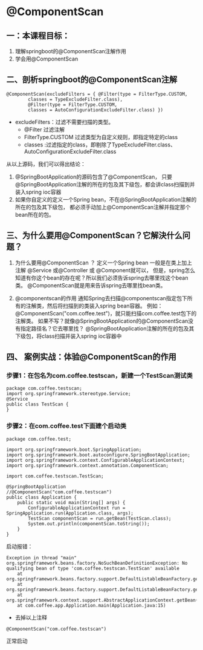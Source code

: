 # @ComponentScan

## 一：本课程目标：

1. 理解springboot的@ComponentScan注解作用
2. 学会用@ComponentScan

## 二、剖析springboot的@ComponentScan注解
```
@ComponentScan(excludeFilters = { @Filter(type = FilterType.CUSTOM, 
		classes = TypeExcludeFilter.class),
		@Filter(type = FilterType.CUSTOM, 
		classes = AutoConfigurationExcludeFilter.class) })
```
+ excludeFilters：过滤不需要扫描的类型。
  + @Filter 过滤注解
  + FilterType.CUSTOM 过滤类型为自定义规则，即指定特定的class
  + classes :过滤指定的class，即剔除了TypeExcludeFilter.class、AutoConfigurationExcludeFilter.class

从以上源码，我们可以得出结论：

1. @SpringBootApplication的源码包含了@ComponentScan，
只要@SpringBootApplication注解的所在的包及其下级包，都会讲class扫描到并装入spring ioc容器
2. 如果你自定义的定义一个Spring bean，不在@SpringBootApplication注解的所在的包及其下级包，
都必须手动加上@ComponentScan注解并指定那个bean所在的包。

## 三、为什么要用@ComponentScan？它解決什么问题？

1. 为什么要用@ComponentScan ？
定义一个Spring bean 一般是在类上加上注解 @Service 或@Controller 或 @Component就可以，
但是，spring怎么知道有你这个bean的存在呢？所以我们必须告诉spring去哪里找这个bean类。
@ComponentScan就是用来告诉spring去哪里找bean类。

2. @componentscan的作用
通知Spring去扫描@componentscan指定包下所有的注解类，然后将扫描到的类装入spring bean容器。
例如：@ComponentScan("com.coffee.test")，就只能扫描com.coffee.test包下的注解类。
如果不写？就像@SpringBootApplication的@ComponentScan没有指定路径名？它去哪里找？
@SpringBootApplication注解的所在的包及其下级包，将class扫描并装入spring ioc容器中

## 四、 案例实战：体验@ComponentScan的作用

### 步骤1：在包名为com.coffee.testscan，新建一个TestScan测试类
``` 
package com.coffee.testscan;
import org.springframework.stereotype.Service;
@Service
public class TestScan {
}
```
### 步骤2：在com.coffee.test下面建个启动类
``` 
package com.coffee.test;

import org.springframework.boot.SpringApplication;
import org.springframework.boot.autoconfigure.SpringBootApplication;
import org.springframework.context.ConfigurableApplicationContext;
import org.springframework.context.annotation.ComponentScan;

import com.coffee.testscan.TestScan;

@SpringBootApplication
//@ComponentScan("com.coffee.testscan")
public class Application {
    public static void main(String[] args) {
        ConfigurableApplicationContext run = SpringApplication.run(Application.class, args);
        TestScan componentScan = run.getBean(TestScan.class);
        System.out.println(componentScan.toString());
    }
}
```
启动报错：
``` 
Exception in thread "main" org.springframework.beans.factory.NoSuchBeanDefinitionException: No qualifying bean of type 'com.coffee.testscan.TestScan' available
	at org.springframework.beans.factory.support.DefaultListableBeanFactory.getBean(DefaultListableBeanFactory.java:351)
	at org.springframework.beans.factory.support.DefaultListableBeanFactory.getBean(DefaultListableBeanFactory.java:342)
	at org.springframework.context.support.AbstractApplicationContext.getBean(AbstractApplicationContext.java:1126)
	at com.coffee.app.Application.main(Application.java:15)
```
- 去掉以上注释
``` 
@ComponentScan("com.coffee.testscan")
```
正常启动

